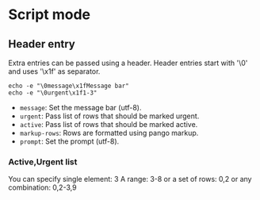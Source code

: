 # Script mode


## Header entry

Extra entries can be passed using a header.
Header entries start with '\0' and uses '\x1f' as separator.

```
echo -e "\0message\x1fMessage bar"
echo -e "\0urgent\x1f1-3"
```

 * `message`: Set the message bar (utf-8).
 * `urgent`:  Pass list of rows that should be marked urgent.
 * `active`:  Pass list of rows that should be marked active.
 * `markup-rows`: Rows are formatted using pango markup.
 * `prompt`:  Set the prompt (utf-8).

### Active,Urgent list

You can specify single element:  3
A range: 3-8
or a set of rows:  0,2
or any combination:  0,2-3,9

